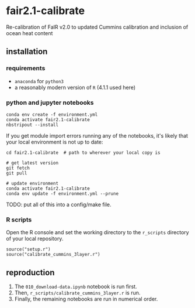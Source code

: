 # fair2.1-calibrate
Re-calibration of FaIR v2.0 to updated Cummins calibration and inclusion of ocean heat content

## installation

### requirements
- `anaconda` for `python3`
- a reasonably modern version of `R` (4.1.1 used here)

### python and jupyter notebooks
```
conda env create -f environment.yml
conda activate fair2.1-calibrate
nbstripout --install
```

If you get module import errors running any of the notebooks, it's likely that your local environment is not up to date:
```
cd fair2.1-calibrate  # path to wherever your local copy is

# get latest version
git fetch
git pull

# update environment
conda activate fair2.1-calibrate
conda env update -f environment.yml --prune
```

TODO: put all of this into a config/make file.

### R scripts

Open the R console and set the working directory to the `r_scripts` directory of your local repository.

```
source("setup.r")
source("calibrate_cummins_3layer.r")
```

## reproduction

1. The `010_download-data.ipynb` notebook is run first.
2. Then, `r_scripts/calibrate_cummins_3layer.r` is run.
3. Finally, the remaining notebooks are run in numerical order.